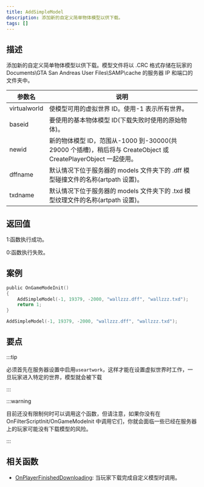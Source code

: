 ```yaml
---
title: AddSimpleModel
description: 添加新的自定义简单物体模型以供下载。
tags: []
---
```


<VersionWarn version='SA-MP 0.3.DL R1' />

## 描述

添加新的自定义简单物体模型以供下载。模型文件将以 .CRC 格式存储在玩家的 Documents\GTA San Andreas User Files\SAMP\cache 的服务器 IP 和端口的文件夹中。

| 参数名       | 说明                                                                                                           |
| ------------ | -------------------------------------------------------------------------------------------------------------- |
| virtualworld | 使模型可用的虚拟世界 ID。使用-1 表示所有世界。                                                                 |
| baseid       | 要使用的基本物体模型 ID(下载失败时使用的原始物体)。                                                            |
| newid        | 新的物体模型 ID，范围从-1000 到-30000(共 29000 个插槽)，稍后将与 CreateObject 或 CreatePlayerObject 一起使用。 |
| dffname      | 默认情况下位于服务器的 models 文件夹下的 .dff 模型碰撞文件的名称(artpath 设置)。                               |
| txdname      | 默认情况下位于服务器的 models 文件夹下的 .txd 模型纹理文件的名称(artpath 设置)。                               |

## 返回值

1:函数执行成功。

0:函数执行失败。

## 案例

```c
public OnGameModeInit()
{
    AddSimpleModel(-1, 19379, -2000, "wallzzz.dff", "wallzzz.txd");
    return 1;
}
```

```c
AddSimpleModel(-1, 19379, -2000, "wallzzz.dff", "wallzzz.txd");
```

## 要点

:::tip

必须首先在服务器设置中启用`useartwork`，这样才能在设置虚拟世界时工作，一旦玩家进入特定的世界，模型就会被下载

:::

:::warning

目前还没有限制何时可以调用这个函数，但请注意，如果你没有在 OnFilterScriptInit/OnGameModeInit 中调用它们，你就会面临一些已经在服务器上的玩家可能没有下载模型的风险。

:::

## 相关函数

- [OnPlayerFinishedDownloading](../callbacks/OnPlayerFinishedDownloading): 当玩家下载完成自定义模型时调用。
